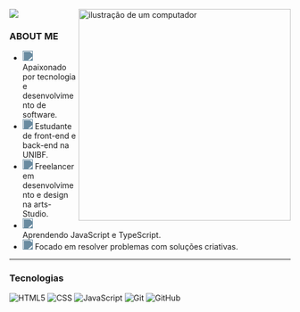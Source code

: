 ![](https://komarev.com/ghpvc/?username=Vzdevelopers&color=006bed)
<img src="https://media.discordapp.net/attachments/1068277501530493008/1373036090532954163/computer-illustratio111.png?ex=6828f301&is=6827a181&hm=ff5f40c5de57d26ea599147804b266b150d564019890d66440773e94adc12d07&=&format=webp&quality=lossless&width=605&height=449" alt="ilustração de um computador" min-width="380px" max-width="380px" width="380px" align="right">
### ABOUT ME

- <img src="https://media.discordapp.net/attachments/1068277501530493008/1373030152250064968/monitor-duotone.png?ex=6828ed79&is=68279bf9&hm=2c73ffb1d316e39420a912dc71d4ab8f5c6032fbb7a1f4ed4a9f4bada9d0e5eb&=&format=webp&quality=lossless&width=69&height=69" width="18" style="filter: invert(50%) sepia(20%) saturate(500%) hue-rotate(160deg);" /> Apaixonado por tecnologia e desenvolvimento de software.  
- <img src="https://media.discordapp.net/attachments/1068277501530493008/1373029980468154481/backpack-duotone.png?ex=6828ed51&is=68279bd1&hm=f5ad6ebf8c068a312c2236ec7920521a3493eec7b5eee9f977d38b561f5a161d&=&format=webp&quality=lossless&width=69&height=69" width="18" style="filter: invert(50%) sepia(20%) saturate(500%) hue-rotate(160deg);" /> Estudante de front-end e back-end na UNIBF.  
- <img src="https://media.discordapp.net/attachments/1068277501530493008/1373030451794677922/medal-duotone.png?ex=6828edc1&is=68279c41&hm=7ec0a18514a49ffe12d10355ed06b91cdc6a64a468584b5082ba9c96b5cda306&=&format=webp&quality=lossless&width=69&height=69" width="18" style="filter: invert(50%) sepia(20%) saturate(500%) hue-rotate(160deg);" /> Freelancer em desenvolvimento e design na arts-Studio.  
- <img src="https://media.discordapp.net/attachments/1068277501530493008/1373029838318735453/brain-duotone.png?ex=6828ed2f&is=68279baf&hm=7bf1a10e85b4d7bc15a1e53d74f6797d104db1668174bfef2002e16a5f8e1863&=&format=webp&quality=lossless&width=69&height=69" width="18" style="filter: invert(50%) sepia(20%) saturate(500%) hue-rotate(160deg);" /> Aprendendo JavaScript e TypeScript.  
- <img src="https://media.discordapp.net/attachments/1068277501530493008/1373029735730380991/warning-octagon-duotone.png?ex=6828ed16&is=68279b96&hm=b40ddc55463cc621298ff86f695026d8e9cb8ee86d2dcb811bcbf7055c1e425c&=&format=webp&quality=lossless&width=69&height=69" width="18" style="filter: invert(50%) sepia(20%) saturate(500%) hue-rotate(160deg);" /> Focado em resolver problemas com soluções criativas.

---

### Tecnologias

![HTML5](https://img.shields.io/badge/-HTML5-333333?style=flat&logo=HTML5)
![CSS](https://img.shields.io/badge/-CSS-333333?style=flat&logo=CSS3&logoColor=1572B6)
![JavaScript](https://img.shields.io/badge/-JavaScript-333333?style=flat&logo=javascript)
![Git](https://img.shields.io/badge/-Git-333333?style=flat&logo=git)
![GitHub](https://img.shields.io/badge/-GitHub-333333?style=flat&logo=github)
